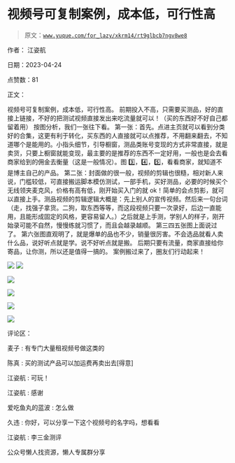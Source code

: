 # 视频号可复制案例，成本低，可行性高

> 原文：[`www.yuque.com/for_lazy/xkrm14/rt9glbcb7ngv8we8`](https://www.yuque.com/for_lazy/xkrm14/rt9glbcb7ngv8we8)



作者： 江姿航



日期：2023-04-24



点赞数：81



正文：



视频号可复制案例，成本低，可行性高。 前期投入不高，只需要买测品，好的直接上链接，不好的把测试视频直接发出来吃流量就可以！（买的东西好不好自己都留着用） 按图分析，我们一张往下看。 第一张：首先。点进主页就可以看到分类好的合集，这更有利于转化，买东西的人直接就可以点推荐，不用翻来翻去，不知道哪个是能用的。小指头细节，引导橱窗，测品类账号变现的方式非常直接，就是卖货，只要上橱窗就能变现，最主要的是推荐的东西不一定好用，一般也是会去看商家给到的佣金去衡量（这是一般情况）。图 3️⃣，4️⃣，5️⃣，看看商家，就知道不是博主自己的产品。 第二张：封面做的很一般，视频的剪辑也很糙，相对新人来说，门槛较低，可直接搬运脚本模仿测试，一部手机，买好测品，必要的时候买个无线领夹麦克风，价格有高有低，刚开始买入门的就 ok！简单的会点剪影，就可以直接上手。测品视频的剪辑逻辑大概是：先上别人的宣传视频。然后来一句台词（走，找强子拿货。二狗，取东西等等，而这段视频只要一次录好，后边一直能用，且能形成固定的风格，更容易留人。）之后就是上手测，学别人的样子，刚开始录可能不自然，慢慢练就习惯了，而且会越录越顺。 第三四五张图上面说过了。 第六张图直观明了，就是爆单的品也不少，销量很厉害。不会选品就看人卖什么品，说好听点就是学。说不好听点就是搬。 后期只要有流量，商家直接给你寄品，让你测，所以还是值得一搞的。 案例搬过来了，圈友们行动起来！



![](img/7c4555ace745d04d8f2bde43571b12ac.png)  <ne-p id="ufdbd4c8f" data-lake-id="ufdbd4c8f">![](img/69cb25da0dd25a83f322fb572555c626.png)



![](img/45530531aa5682a095603619f9795e67.png)



![](img/4385f9d8945d2878d60ecba6e3c19fa9.png)



![](img/9b8a9950db7d14abae6dd14515f0eac2.png)



![](img/6523bfdf671ad7814055ebda69aa2a90.png)



评论区：



麦子 : 有专门大量租视频号做这类的



陈真 : 买的测试产品可以加运费再卖出去[得意]



江姿航 : 可玩！



江姿航 : 感谢



爱吃鱼丸的蓝波 : 怎么做



久违 : 你好，可以分享一下这个视频号的名字吗，想看看



江姿航 : 李三金测评



公众号懒人找资源，懒人专属群分享

</ne-p>